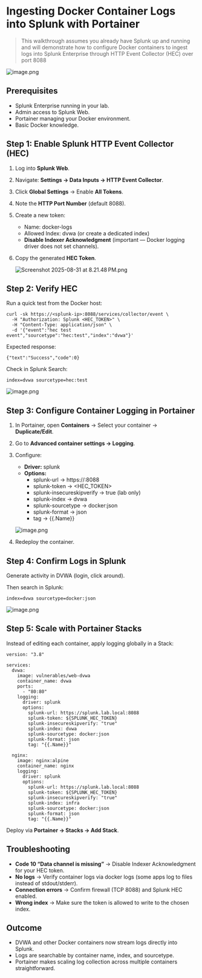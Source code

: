 # Ingesting Docker Container Logs into Splunk with Portainer

> This walkthrough assumes you already have Splunk up and running and will demonstrate how to configure Docker containers to ingest logs into Splunk Enterprise through HTTP Event Collector (HEC) over port 8088
> 


![image.png](victorechevarria/images/image.png)


## **Prerequisites**

- Splunk Enterprise running in your lab.
- Admin access to Splunk Web.
- Portainer managing your Docker environment.
- Basic Docker knowledge.


## **Step 1: Enable Splunk HTTP Event Collector (HEC)**

1. Log into **Splunk Web**.
2. Navigate: **Settings → Data Inputs → HTTP Event Collector**.
3. Click **Global Settings** → Enable **All Tokens**.
4. Note the **HTTP Port Number** (default 8088).
5. Create a new token:
    - Name: docker-logs
    - Allowed Index: dvwa (or create a dedicated index)
    - **Disable Indexer Acknowledgment** (important — Docker logging driver does not set channels).
6. Copy the generated **HEC Token**.
    
    ![Screenshot 2025-08-31 at 8.21.48 PM.png](Splunk%20Log%20Ingestion%20from%20Docker%20Containers%20using%20%2026061db2b28f80308abdce673a50163e/Screenshot_2025-08-31_at_8.21.48_PM.png)
    


## **Step 2: Verify HEC**

Run a quick test from the Docker host:

```
curl -sk https://<splunk-ip>:8088/services/collector/event \
  -H "Authorization: Splunk <HEC_TOKEN>" \
  -H "Content-Type: application/json" \
  -d '{"event":"hec test event","sourcetype":"hec:test","index":"dvwa"}'
```

Expected response:

```
{"text":"Success","code":0}
```

Check in Splunk Search:

```
index=dvwa sourcetype=hec:test
```

![image.png](Splunk%20Log%20Ingestion%20from%20Docker%20Containers%20using%20%2026061db2b28f80308abdce673a50163e/image%201.png)


## **Step 3: Configure Container Logging in Portainer**

1. In Portainer, open **Containers** → Select your container → **Duplicate/Edit**.
2. Go to **Advanced container settings → Logging**.
3. Configure:
    - **Driver:** splunk
    - **Options:**
        - splunk-url → https://<splunk-ip>:8088
        - splunk-token → <HEC_TOKEN>
        - splunk-insecureskipverify → true (lab only)
        - splunk-index → dvwa
        - splunk-sourcetype → docker:json
        - splunk-format → json
        - tag → {{.Name}}
    
    ![image.png](Splunk%20Log%20Ingestion%20from%20Docker%20Containers%20using%20%2026061db2b28f80308abdce673a50163e/image%202.png)
    
4. Redeploy the container.


## **Step 4: Confirm Logs in Splunk**

Generate activity in DVWA (login, click around).

Then search in Splunk:

```
index=dvwa sourcetype=docker:json
```

![image.png](Splunk%20Log%20Ingestion%20from%20Docker%20Containers%20using%20%2026061db2b28f80308abdce673a50163e/image%203.png)


## **Step 5: Scale with Portainer Stacks**

Instead of editing each container, apply logging globally in a Stack:

```
version: "3.8"

services:
  dvwa:
    image: vulnerables/web-dvwa
    container_name: dvwa
    ports:
      - "80:80"
    logging:
      driver: splunk
      options:
        splunk-url: https://splunk.lab.local:8088
        splunk-token: ${SPLUNK_HEC_TOKEN}
        splunk-insecureskipverify: "true"
        splunk-index: dvwa
        splunk-sourcetype: docker:json
        splunk-format: json
        tag: "{{.Name}}"

  nginx:
    image: nginx:alpine
    container_name: nginx
    logging:
      driver: splunk
      options:
        splunk-url: https://splunk.lab.local:8088
        splunk-token: ${SPLUNK_HEC_TOKEN}
        splunk-insecureskipverify: "true"
        splunk-index: infra
        splunk-sourcetype: docker:json
        splunk-format: json
        tag: "{{.Name}}"
```

Deploy via **Portainer → Stacks → Add Stack**.


## **Troubleshooting**

- **Code 10 “Data channel is missing”** → Disable Indexer Acknowledgment for your HEC token.
- **No logs** → Verify container logs via docker logs <container> (some apps log to files instead of stdout/stderr).
- **Connection errors** → Confirm firewall (TCP 8088) and Splunk HEC enabled.
- **Wrong index** → Make sure the token is allowed to write to the chosen index.


## **Outcome**

- DVWA and other Docker containers now stream logs directly into Splunk.
- Logs are searchable by container name, index, and sourcetype.
- Portainer makes scaling log collection across multiple containers straightforward.
